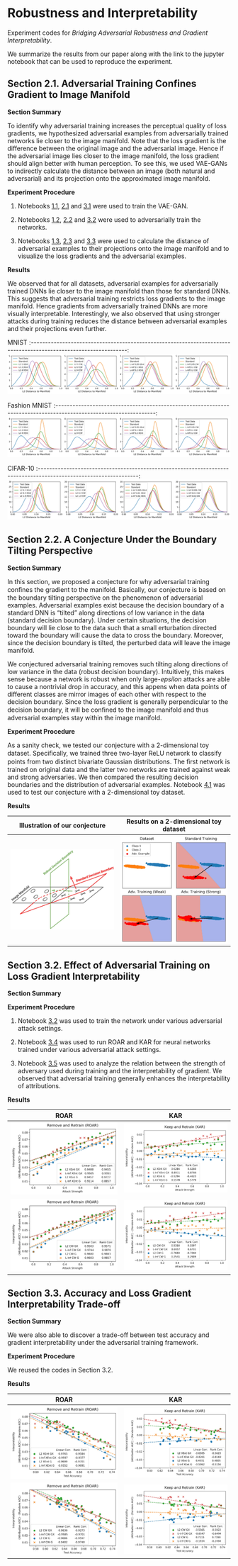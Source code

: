 # Robustness and Interpretability

Experiment codes for *Bridging Adversarial Robustness and Gradient Interpretability*.

We summarize the results from our paper along with the link to the jupyter notebook that can be used to reproduce the experiment.

## Section 2.1. Adversarial Training Confines Gradient to Image Manifold

**Section Summary**

To identify why adversarial training increases the perceptual quality of loss gradients, we hypothesized adversarial examples from adversarially trained networks lie closer to the image manifold. Note that the loss gradient is the difference between the original image and the adversarial image. Hence if the adversarial image lies closer to the image manifold, the loss gradient should align better with human perception. To see this, we used VAE-GANs to indirectly calculate the distance between an image (both natural and adversarial) and its projection onto the approximated image manifold.

**Experiment Procedure**

1. Notebooks [1.1](https://github.com/1202kbs/Robustness-and-Interpretability/blob/master/1.1%20MNIST%20VAE-GAN%20Training.ipynb), [2.1](https://github.com/1202kbs/Robustness-and-Interpretability/blob/master/2.1%20FMNIST%20VAE-GAN%20Training.ipynb) and [3.1](https://github.com/1202kbs/Robustness-and-Interpretability/blob/master/3.1%20CIFAR%20VAE-GAN%20Training.ipynb) were used to train the VAE-GAN.

2. Notebooks [1.2](https://github.com/1202kbs/Robustness-and-Interpretability/blob/master/1.2%20MNIST%20Training.ipynb), [2.2](https://github.com/1202kbs/Robustness-and-Interpretability/blob/master/2.2%20FMNIST%20Training.ipynb) and [3.2](https://github.com/1202kbs/Robustness-and-Interpretability/blob/master/3.2%20CIFAR-10%20Training.ipynb) were used to adversarially train the networks.

3. Notebooks [1.3](https://github.com/1202kbs/Robustness-and-Interpretability/blob/master/1.3%20MNIST%20Gradient%20Analysis.ipynb), [2.3](https://github.com/1202kbs/Robustness-and-Interpretability/blob/master/2.3%20FMNIST%20Gradient%20Analysis.ipynb) and [3.3](https://github.com/1202kbs/Robustness-and-Interpretability/blob/master/3.3%20CIFAR-10%20Gradient%20Analysis.ipynb) were used to calculate the distance of adversarial examples to their projections onto the image manifold and to visualize the loss gradients and the adversarial examples.

**Results**

We observed that for all datasets, adversarial examples for adversarially trained DNNs lie closer to the image manifold than those for standard DNNs. This suggests that adversarial training restricts loss gradients to the image manifold. Hence gradients from adversarially trained DNNs are more visually interpretable. Interestingly, we also observed that using stronger attacks during training reduces the distance between adversarial examples and their projections even further.

MNIST
:----------------------------------------------------------------------------------------------------------------:
![alt tag](https://github.com/1202kbs/Robustness-and-Interpretability/blob/master/assets/gradient_mnist_xent.jpg)

Fashion MNIST
:-----------------------------------------------------------------------------------------------------------------:
![alt tag](https://github.com/1202kbs/Robustness-and-Interpretability/blob/master/assets/gradient_fmnist_xent.jpg)

CIFAR-10
:-----------------------------------------------------------------------------------------------------------------:
![alt tag](https://github.com/1202kbs/Robustness-and-Interpretability/blob/master/assets/gradient_cifar10_xent.jpg)

## Section 2.2. A Conjecture Under the Boundary Tilting Perspective

**Section Summary**

In this section, we proposed a conjecture for why adversarial training conﬁnes the gradient to the manifold. Basically, our conjecture is based on the boundary tilting perspective on the phenomenon of adversarial examples. Adversarial examples exist because the decision boundary of a standard DNN is “tilted” along directions of low variance in the data (standard decision boundary). Under certain situations, the decision boundary will lie close to the data such that a small  erturbation directed toward the boundary will cause the data to cross the boundary. Moreover, since the decision boundary is tilted, the perturbed data will leave the image manifold.

We conjectured adversarial training removes such tilting along directions of low variance in the data (robust decision boundary). Intuitively, this makes sense because a network is robust when only large-*epsilon* attacks are able to cause a nontrivial drop in accuracy, and this  appens when data points of different classes are mirror images of each other with respect to the decision boundary. Since the loss gradient is generally perpendicular to the decision boundary, it will be conﬁned to the image manifold and thus adversarial examples stay within the image manifold.

**Experiment Procedure**

As a sanity check, we tested our conjecture with a 2-dimensional toy dataset. Speciﬁcally, we trained three two-layer ReLU network to classify points from two distinct bivariate Gaussian distributions. The ﬁrst network is trained on original data and the latter two networks are trained against weak and strong adversaries. We then compared the resulting decision boundaries and the distribution of adversarial examples. Notebook [4.1](https://github.com/1202kbs/Robustness-and-Interpretability/blob/master/4.1%20Mixture%20Gaussian%20Training.ipynb) was used to test our conjecture with a 2-dimensional toy dataset.

**Results**

Illustration of our conjecture                                                                                 | Results on a 2-dimensional toy dataset
:-------------------------------------------------------------------------------------------------------------:|:------------------------------------------------------------------------------------------------------------------:
![alt tag](https://github.com/1202kbs/Robustness-and-Interpretability/blob/master/assets/boundary_theory.jpg)  |  ![alt tag](https://github.com/1202kbs/Robustness-and-Interpretability/blob/master/assets/boundary_experiment.jpg)

## Section 3.2. Effect of Adversarial Training on Loss Gradient Interpretability

**Section Summary**

**Experiment Procedure**

1. Notebook [3.2](https://github.com/1202kbs/Robustness-and-Interpretability/blob/master/3.2%20CIFAR-10%20Training.ipynb) was used to train the network under various adversarial attack settings.

2. Notebook [3.4](https://github.com/1202kbs/Robustness-and-Interpretability/blob/master/3.4%20CIFAR-10%20ROAR%20KAR.ipynb) was used to run ROAR and KAR for neural networks trained under various adversarial attack settings.

3. Notebook [3.5](https://github.com/1202kbs/Robustness-and-Interpretability/blob/master/3.5%20CIFAR-10%20Result%20Analysis.ipynb) was used to analyze the relation between the strength of adversary used during training and the interpretability of gradient. We observed that adversarial training generally enhances the interpretability of attributions.

**Results**

ROAR                                                                                                     |  KAR
:-------------------------------------------------------------------------------------------------------:|:-------------------------------------------------------------------------------------------------------:
![alt tag](https://github.com/1202kbs/Robustness-and-Interpretability/blob/master/assets/roar_xent.jpg)  |  ![alt tag](https://github.com/1202kbs/Robustness-and-Interpretability/blob/master/assets/kar_xent.jpg)
![alt tag](https://github.com/1202kbs/Robustness-and-Interpretability/blob/master/assets/roar_cw.jpg)    |  ![alt tag](https://github.com/1202kbs/Robustness-and-Interpretability/blob/master/assets/kar_cw.jpg)

## Section 3.3. Accuracy and Loss Gradient Interpretability Trade-off

**Section Summary**

We were also able to discover a trade-off between test accuracy and gradient interpretability under the adversarial training framework.

**Experiment Procedure**

We reused the codes in Section 3.2.

**Results**

ROAR                                                                                                              |  KAR
:----------------------------------------------------------------------------------------------------------------:|:----------------------------------------------------------------------------------------------------------------:
![alt tag](https://github.com/1202kbs/Robustness-and-Interpretability/blob/master/assets/roar_xent_tradeoff.jpg)  |  ![alt tag](https://github.com/1202kbs/Robustness-and-Interpretability/blob/master/assets/kar_xent_tradeoff.jpg)
![alt tag](https://github.com/1202kbs/Robustness-and-Interpretability/blob/master/assets/roar_cw_tradeoff.jpg)    |  ![alt tag](https://github.com/1202kbs/Robustness-and-Interpretability/blob/master/assets/kar_cw_tradeoff.jpg)